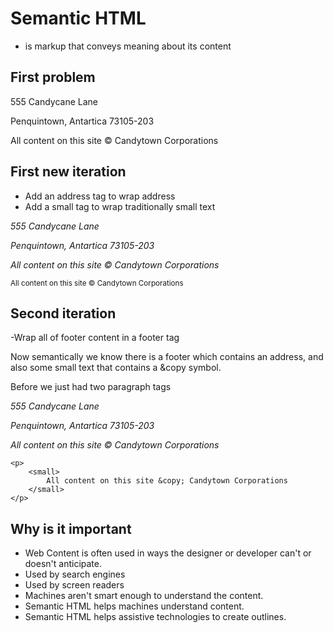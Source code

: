 # Semantic HTML 
- is markup that conveys meaning about its content

## First problem
<p>555 Candycane Lane</p>
<p>Penquintown, Antartica 73105-203</p>
<p>All content on this site &copy; Candytown Corporations</p>

## First new iteration
- Add an address tag to wrap address
- Add a small tag to wrap traditionally small text
  
<address>
    <p>555 Candycane Lane</p>
    <p>Penquintown, Antartica 73105-203</p>
    <p>All content on this site &copy; Candytown Corporations</p>
</address>

<p>
    <small>
        All content on this site &copy; Candytown Corporations
    </small>
</p>

## Second iteration
-Wrap all of footer content in a footer tag

Now semantically we know there is a footer which contains an address, and also some small text that contains a &copy symbol.

Before we just had two paragraph tags

<footer>
    <address>
        <p>555 Candycane Lane</p>
        <p>Penquintown, Antartica 73105-203</p>
        <p>All content on this site &copy; Candytown Corporations</p>
    </address>

    <p>
        <small>
            All content on this site &copy; Candytown Corporations
        </small>
    </p>
</footer>

## Why is it important

- Web Content is often used in ways the designer or developer can't or doesn't anticipate.
- Used by search engines
- Used by screen readers
- Machines aren't smart enough to understand the content.
- Semantic HTML helps machines understand content.
- Semantic HTML helps assistive technologies to create outlines.